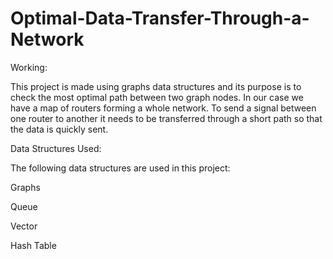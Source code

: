 # Optimal-Data-Transfer-Through-a-Network
Working:

This project is made using graphs data structures and its purpose is to check the most optimal path between two graph nodes. In our case we have a map of routers forming a whole network. To send a signal between one router to another it needs to be transferred through a short path so that the data is quickly sent.

Data Structures Used:

The following data structures are used in this project:

Graphs

Queue

Vector

Hash Table

